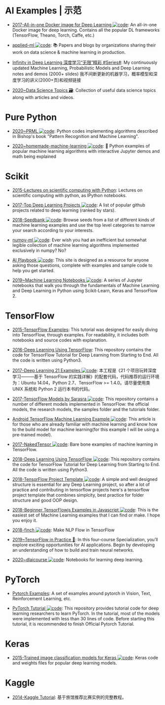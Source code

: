# AI Examples | 示范

- [2017-All-in-one Docker image for Deep Learning ![code](https://ng-tech.icu/assets/code.svg)](https://github.com/saiprashanths/dl-docker): An all-in-one Docker image for deep learning. Contains all the popular DL frameworks (TensorFlow, Theano, Torch, Caffe, etc.)

- [applied-ml ![code](https://ng-tech.icu/assets/code.svg)](https://github.com/eugeneyan/applied-ml): 📚 Papers and blogs by organizations sharing their work on data science & machine learning in production.

- [Infinity in Deep Learning 深度学习“无限”精彩 #Series#](https://github.com/roboticcam/machine-learning-notes): My continuously updated Machine Learning, Probabilistic Models and Deep Learning notes and demos (2000+ slides) 我不间断更新的机器学习，概率模型和深度学习的讲义(2000+页)和视频链接

- [2020~Data Science Topics 🗃️](https://github.com/khuyentran1401/Data-science): Collection of useful data science topics along with articles and videos.

# Pure Python

- [2020~PRML ![code](https://ng-tech.icu/assets/code.svg)](https://github.com/ctgk/PRML): Python codes implementing algorithms described in Bishop's book "Pattern Recognition and Machine Learning".

- [2020~homemade-machine-learning ![code](https://ng-tech.icu/assets/code.svg)](https://github.com/trekhleb/homemade-machine-learning): 🤖 Python examples of popular machine learning algorithms with interactive Jupyter demos and math being explained

# Scikit

- [2015-Lectures on scientific computing with Python](https://github.com/jrjohansson/scientific-python-lectures): Lectures on scientific computing with python, as IPython notebooks.

- [2017-Top Deep Learning Projects ![code](https://ng-tech.icu/assets/code.svg)](https://github.com/aymericdamien/TopDeepLearning): A list of popular github projects related to deep learning (ranked by stars).

- [2018-Seedbank ![code](https://ng-tech.icu/assets/code.svg)](https://research.google.com/seedbank/guide/tutorial): Browse seeds from a list of different kinds of machine learning examples and use the top level categories to narrow your search according to your interests.

- [numpy-ml ![code](https://ng-tech.icu/assets/code.svg)](https://github.com/ddbourgin/numpy-ml): Ever wish you had an inefficient but somewhat legible collection of machine learning algorithms implemented exclusively in numpy? No?

- [AI Playbook ![code](https://ng-tech.icu/assets/code.svg)](http://aiplaybook.a16z.com/): This site is designed as a resource for anyone asking those questions, complete with examples and sample code to help you get started.

- [2019~Machine Learning Notebooks ![code](https://ng-tech.icu/assets/code.svg)](https://github.com/ageron/handson-ml3): A series of Jupyter notebooks that walk you through the fundamentals of Machine Learning and Deep Learning in Python using Scikit-Learn, Keras and TensorFlow 2.

# TensorFlow

- [2015-TensorFlow Examples](https://github.com/aymericdamien/TensorFlow-Examples): This tutorial was designed for easily diving into TensorFlow, through examples. For readability, it includes both notebooks and source codes with explanation.

- [2016-Deep Learning Using TensorFlow](https://github.com/anujdutt9/TensorFlow-DeepLearning): This repository contains the code for TensorFlow Tutorial for Deep Learning from Starting to End. All the code is written using Python3.

- [2017-Deep Learning 21 Examples ![code](https://ng-tech.icu/assets/code.svg)](https://github.com/hzy46/Deep-Learning-21-Examples): 本工程是《21 个项目玩转深度学习———基于 TensorFlow 的实践详解》的配套代码，代码推荐的运行环境为：Ubuntu 14.04，Python 2.7、TensorFlow >= 1.4.0。请尽量使用类 UNIX 系统和 Python 2 运行本书的代码。

- [2017-TensorFlow Models by Sarasra ![code](https://ng-tech.icu/assets/code.svg)](https://github.com/Sarasra/models): This repository contains a number of different models implemented in TensorFlow: the official models, the research models, the samples folder and the tutorials folder.

- [Android TensorFlow Machine Learning Example ![code](https://ng-tech.icu/assets/code.svg)](http://6me.us/GbWFKx): This article is for those who are already familiar with machine learning and know how to the build model for machine learning(for this example I will be using a pre-trained model).

- [2017-NakedTensor ![code](https://ng-tech.icu/assets/code.svg)](https://github.com/jostmey/NakedTensor): Bare bone examples of machine learning in TensorFlow.

- [2018-Deep Learning Using TensorFlow ![code](https://ng-tech.icu/assets/code.svg)](https://github.com/anujdutt9/TensorFlow-DeepLearning): This repository contains the code for TensorFlow Tutorial for Deep Learning from Starting to End. All the code is written using Python3.

- [2018-TensorFlow Project Template ![code](https://ng-tech.icu/assets/code.svg)](https://github.com/Mrgemy95/TensorFlow-Project-Template): A simple and well designed structure is essential for any Deep Learning project, so after a lot of practice and contributing in tensorflow projects here's a tensorflow project template that combines simplcity, best practice for folder structure and good OOP design.

- [2018-Beginner TensorFlowjs Examples in Javascript ![code](https://ng-tech.icu/assets/code.svg)](https://hpssjellis.github.io/beginner-tensorflowjs-examples-in-javascript/): This is the easiest set of Machine Learning examples that I can find or make. I hope you enjoy it.

- [2018-finch ![code](https://ng-tech.icu/assets/code.svg)](https://github.com/zhedongzheng/finch): Make NLP Flow in TensorFlow

- [2019~TensorFlow in Practice 🎥](https://www.coursera.org/specializations/tensorflow-in-practice): In this four-course Specialization, you’ll explore exciting opportunities for AI applications. Begin by developing an understanding of how to build and train neural networks.

- [2020~dlaicourse ![code](https://ng-tech.icu/assets/code.svg)](https://github.com/lmoroney/dlaicourse): Notebooks for learning deep learning.

# PyTorch

- [Pytorch Examples](https://github.com/pytorch/examples): A set of examples around pytorch in Vision, Text, Reinforcement Learning, etc.

- [PyTorch Tutorial ![code](https://ng-tech.icu/assets/code.svg)](https://github.com/yunjey/pytorch-tutorial): This repository provides tutorial code for deep learning researchers to learn PyTorch. In the tutorial, most of the models were implemented with less than 30 lines of code. Before starting this tutorial, it is recommended to finish Official Pytorch Tutorial.

# Keras

- [2015-Trained image classification models for Keras ![code](https://ng-tech.icu/assets/code.svg)](https://github.com/fchollet/deep-learning-models): Keras code and weights files for popular deep learning models.

# Kaggle

- [2014-Kaggle Tutorial](https://www.dataquest.io/blog/kaggle-tutorial/): 基于旅馆推荐比赛实例的完整教程。
